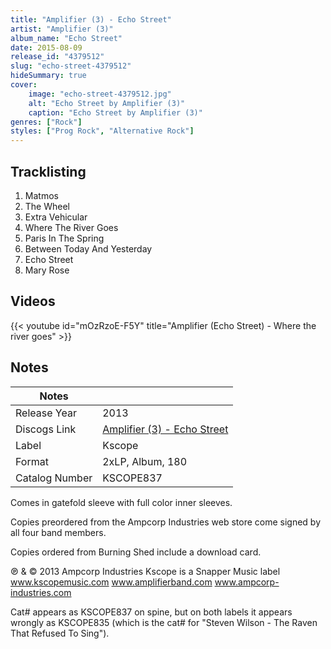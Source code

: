 ```yaml
---
title: "Amplifier (3) - Echo Street"
artist: "Amplifier (3)"
album_name: "Echo Street"
date: 2015-08-09
release_id: "4379512"
slug: "echo-street-4379512"
hideSummary: true
cover:
    image: "echo-street-4379512.jpg"
    alt: "Echo Street by Amplifier (3)"
    caption: "Echo Street by Amplifier (3)"
genres: ["Rock"]
styles: ["Prog Rock", "Alternative Rock"]
---
```


## Tracklisting
1. Matmos
2. The Wheel
3. Extra Vehicular
4. Where The River Goes
5. Paris In The Spring
6. Between Today And Yesterday
7. Echo Street
8. Mary Rose

## Videos
{{< youtube id="mOzRzoE-F5Y" title="Amplifier (Echo Street) - Where the river goes" >}}


## Notes

| Notes          |             |
| ---------------| ----------- |
| Release Year   | 2013 |
| Discogs Link   | [Amplifier (3) - Echo Street](https://www.discogs.com/release/4379512-Amplifier-Echo-Street) |
| Label          | Kscope |
| Format         | 2xLP, Album, 180 |
| Catalog Number | KSCOPE837 |

Comes in gatefold sleeve with full color inner sleeves.   Copies preordered from the Ampcorp Industries web store come signed by all four band members.  Copies ordered from Burning Shed include a download card.  ℗ & © 2013 Ampcorp Industries Kscope is a Snapper Music label www.kscopemusic.com www.amplifierband.com www.ampcorp-industries.com  Cat# appears as KSCOPE837 on spine, but on both labels it appears wrongly as KSCOPE835  (which is the cat# for "Steven Wilson - The Raven That Refused To Sing").


